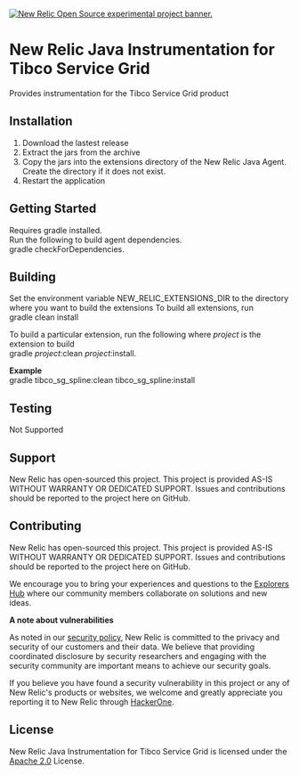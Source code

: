 <a href="https://opensource.newrelic.com/oss-category/#new-relic-experimental"><picture><source media="(prefers-color-scheme: dark)" srcset="https://github.com/newrelic/opensource-website/raw/main/src/images/categories/dark/Experimental.png"><source media="(prefers-color-scheme: light)" srcset="https://github.com/newrelic/opensource-website/raw/main/src/images/categories/Experimental.png"><img alt="New Relic Open Source experimental project banner." src="https://github.com/newrelic/opensource-website/raw/main/src/images/categories/Experimental.png"></picture></a>

# New Relic Java Instrumentation for Tibco Service Grid
   
Provides instrumentation for the Tibco Service Grid product

## Installation

1. Download the lastest release
2. Extract the jars from the archive
3. Copy the jars into the extensions directory of the New Relic Java Agent.  Create the directory if it does not exist.
4. Restart the application

## Getting Started
Requires gradle installed.   
Run the following to build agent dependencies.  
gradle checkForDependencies.  

## Building
Set the environment variable NEW_RELIC_EXTENSIONS_DIR to the directory where you want to build the extensions
To build all extensions, run  
gradle clean install  
  
To build a particular extension, run the following where *project* is the extension to build   
gradle *project*:clean *project*:install.  
   
**Example**  
gradle tibco_sg_spline:clean tibco_sg_spline:install

## Testing

Not Supported

## Support

New Relic has open-sourced this project. This project is provided AS-IS WITHOUT WARRANTY OR DEDICATED SUPPORT. Issues and contributions should be reported to the project here on GitHub.

## Contributing
New Relic has open-sourced this project. This project is provided AS-IS WITHOUT WARRANTY OR DEDICATED SUPPORT. Issues and contributions should be reported to the project here on GitHub.

We encourage you to bring your experiences and questions to the [Explorers Hub](https://discuss.newrelic.com) where our community members collaborate on solutions and new ideas.

**A note about vulnerabilities**

As noted in our [security policy](../../security/policy), New Relic is committed to the privacy and security of our customers and their data. We believe that providing coordinated disclosure by security researchers and engaging with the security community are important means to achieve our security goals.

If you believe you have found a security vulnerability in this project or any of New Relic's products or websites, we welcome and greatly appreciate you reporting it to New Relic through [HackerOne](https://hackerone.com/newrelic).
## License
New Relic Java Instrumentation for Tibco Service Grid is licensed under the [Apache 2.0](http://apache.org/licenses/LICENSE-2.0.txt) License.

